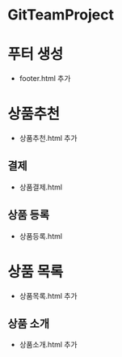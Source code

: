 # GitTeamProject

# 푸터 생성
- footer.html 추가

# 상품추천
- 상품추천.html 추가

## 결제
- 상품결제.html

## 상품 등록
- 상품등록.html

# 상품 목록
- 상품목록.html 추가

## 상품 소개
- 상품소개.html 추가

